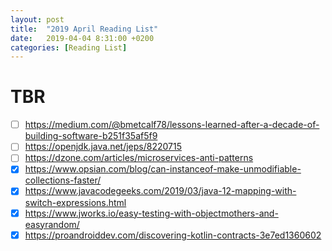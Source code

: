 ```yaml
---
layout: post
title:  "2019 April Reading List"
date:   2019-04-04 8:31:00 +0200
categories: [Reading List]
---
```


# TBR

- [ ] https://medium.com/@bmetcalf78/lessons-learned-after-a-decade-of-building-software-b251f35af5f9
- [ ] https://openjdk.java.net/jeps/8220715
- [ ] https://dzone.com/articles/microservices-anti-patterns
- [x] https://www.opsian.com/blog/can-instanceof-make-unmodifiable-collections-faster/
- [x] https://www.javacodegeeks.com/2019/03/java-12-mapping-with-switch-expressions.html
- [x] https://www.jworks.io/easy-testing-with-objectmothers-and-easyrandom/
- [x] https://proandroiddev.com/discovering-kotlin-contracts-3e7ed1360602
